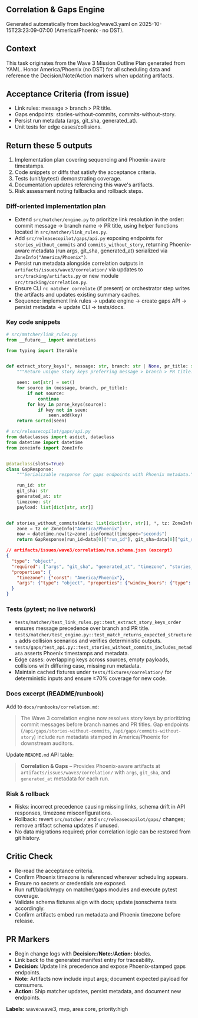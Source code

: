 ## Correlation & Gaps Engine

Generated automatically from backlog/wave3.yaml on 2025-10-15T23:23:09-07:00 (America/Phoenix · no DST).

## Context
This task originates from the Wave 3 Mission Outline Plan generated from YAML. Honor America/Phoenix (no DST) for all scheduling data and reference the Decision/Note/Action markers when updating artifacts.

## Acceptance Criteria (from issue)
- Link rules: message > branch > PR title.
- Gaps endpoints: stories-without-commits, commits-without-story.
- Persist run metadata (args, git_sha, generated_at).
- Unit tests for edge cases/collisions.

## Return these 5 outputs
1. Implementation plan covering sequencing and Phoenix-aware timestamps.
2. Code snippets or diffs that satisfy the acceptance criteria.
3. Tests (unit/pytest) demonstrating coverage.
4. Documentation updates referencing this wave's artifacts.
5. Risk assessment noting fallbacks and rollback steps.

### Diff-oriented implementation plan
- Extend `src/matcher/engine.py` to prioritize link resolution in the order: commit message → branch name → PR title, using helper functions located in `src/matcher/link_rules.py`.
- Add `src/releasecopilot/gaps/api.py` exposing endpoints for `stories_without_commits` and `commits_without_story`, returning Phoenix-aware metadata (run args, git_sha, generated_at) serialized via `ZoneInfo("America/Phoenix")`.
- Persist run metadata alongside correlation outputs in `artifacts/issues/wave3/correlation/` via updates to `src/tracking/artifacts.py` or new module `src/tracking/correlation.py`.
- Ensure CLI `rc matcher correlate` (if present) or orchestrator step writes the artifacts and updates existing summary caches.
- Sequence: implement link rules → update engine → create gaps API → persist metadata → update CLI → tests/docs.

### Key code snippets
```python
# src/matcher/link_rules.py
from __future__ import annotations

from typing import Iterable


def extract_story_keys(*, message: str, branch: str | None, pr_title: str | None) -> list[str]:
    """Return unique story keys preferring message > branch > PR title."""

    seen: set[str] = set()
    for source in (message, branch, pr_title):
        if not source:
            continue
        for key in parse_keys(source):
            if key not in seen:
                seen.add(key)
    return sorted(seen)
```

```python
# src/releasecopilot/gaps/api.py
from dataclasses import asdict, dataclass
from datetime import datetime
from zoneinfo import ZoneInfo


@dataclass(slots=True)
class GapResponse:
    """Serializable response for gaps endpoints with Phoenix metadata."""

    run_id: str
    git_sha: str
    generated_at: str
    timezone: str
    payload: list[dict[str, str]]


def stories_without_commits(data: list[dict[str, str]], *, tz: ZoneInfo | None = None) -> GapResponse:
    zone = tz or ZoneInfo("America/Phoenix")
    now = datetime.now(tz=zone).isoformat(timespec="seconds")
    return GapResponse(run_id=data[0]["run_id"], git_sha=data[0]["git_sha"], generated_at=now, timezone=zone.key, payload=data)
```

```json
// artifacts/issues/wave3/correlation/run.schema.json (excerpt)
{
  "type": "object",
  "required": ["args", "git_sha", "generated_at", "timezone", "stories_without_commits", "commits_without_story"],
  "properties": {
    "timezone": {"const": "America/Phoenix"},
    "args": {"type": "object", "properties": {"window_hours": {"type": "integer"}}}
  }
}
```

### Tests (pytest; no live network)
- `tests/matcher/test_link_rules.py::test_extract_story_keys_order` ensures message precedence over branch and PR title.
- `tests/matcher/test_engine.py::test_match_returns_expected_structures` adds collision scenarios and verifies deterministic outputs.
- `tests/gaps/test_api.py::test_stories_without_commits_includes_metadata` asserts Phoenix timestamps and metadata.
- Edge cases: overlapping keys across sources, empty payloads, collisions with differing case, missing run metadata.
- Maintain cached fixtures under `tests/fixtures/correlation/` for deterministic inputs and ensure ≥70% coverage for new code.

### Docs excerpt (README/runbook)
Add to `docs/runbooks/correlation.md`:

> The Wave 3 correlation engine now resolves story keys by prioritizing commit messages before branch names and PR titles. Gap endpoints (`/api/gaps/stories-without-commits`, `/api/gaps/commits-without-story`) include run metadata stamped in America/Phoenix for downstream auditors.

Update `README.md` API table:

> **Correlation & Gaps** – Provides Phoenix-aware artifacts at `artifacts/issues/wave3/correlation/` with `args`, `git_sha`, and `generated_at` metadata for each run.

### Risk & rollback
- Risks: incorrect precedence causing missing links, schema drift in API responses, timezone misconfigurations.
- Rollback: revert `src/matcher/` and `src/releasecopilot/gaps/` changes; remove artifact schema updates if unused.
- No data migrations required; prior correlation logic can be restored from git history.


## Critic Check
- Re-read the acceptance criteria.
- Confirm Phoenix timezone is referenced wherever scheduling appears.
- Ensure no secrets or credentials are exposed.
- Run ruff/black/mypy on matcher/gaps modules and execute pytest coverage.
- Validate schema fixtures align with docs; update jsonschema tests accordingly.
- Confirm artifacts embed run metadata and Phoenix timezone before release.

## PR Markers
- Begin change logs with **Decision:**/**Note:**/**Action:** blocks.
- Link back to the generated manifest entry for traceability.
- **Decision:** Update link precedence and expose Phoenix-stamped gaps endpoints.
- **Note:** Artifacts now include input args; document expected payload for consumers.
- **Action:** Ship matcher updates, persist metadata, and document new endpoints.

**Labels:** wave:wave3, mvp, area:core, priority:high
